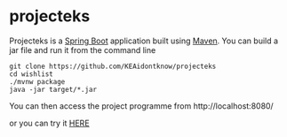 # projecteks
Projecteks is a [Spring Boot](https://spring.io/guides/gs/spring-boot) application built using [Maven](https://spring.io/guides/gs/maven/). You can build a jar file and run it from the command line

```
git clone https://github.com/KEAidontknow/projecteks
cd wishlist
./mvnw package
java -jar target/*.jar
```

You can then access the project programme from http://localhost:8080/

or you can try it [HERE](https://projecteks.azurewebsites.net)
